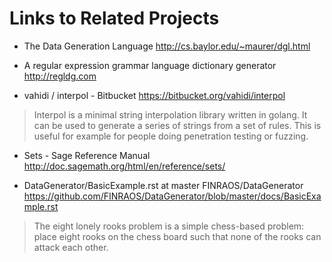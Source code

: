 # Links to Related Projects  

* The Data Generation Language <http://cs.baylor.edu/~maurer/dgl.html>  

* A regular expression grammar language dictionary generator <http://regldg.com>

* vahidi / interpol - Bitbucket <https://bitbucket.org/vahidi/interpol>  
> Interpol is a minimal string interpolation library written in golang. It can be used to generate a series of strings from a set of rules. This is useful for example for people doing penetration testing or fuzzing.

* Sets - Sage Reference Manual <http://doc.sagemath.org/html/en/reference/sets/>  

* DataGenerator/BasicExample.rst at master  FINRAOS/DataGenerator <https://github.com/FINRAOS/DataGenerator/blob/master/docs/BasicExample.rst>  
> The eight lonely rooks problem is a simple chess-based problem: place eight rooks on the chess board such that none of the rooks can attack each other.

